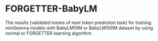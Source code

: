 # FORGETTER-BabyLM

The results (validated losses of next token prediction task) for training minGemma models with BabyLM10M or BabyLM100M dataset by using normal or FORGETTER learning algorithm

